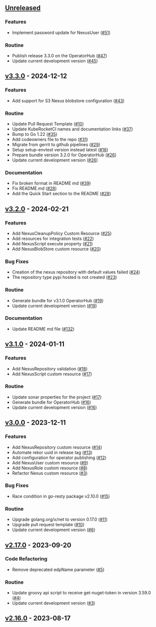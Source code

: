 <a name="unreleased"></a>
## [Unreleased]

### Features

- Implement password update for NexusUser ([#51](https://github.com/epam/edp-nexus-operator/issues/51))

### Routine

- Publish release 3.3.0 on the OperatorHub ([#47](https://github.com/epam/edp-nexus-operator/issues/47))
- Update current development version ([#45](https://github.com/epam/edp-nexus-operator/issues/45))


<a name="v3.3.0"></a>
## [v3.3.0] - 2024-12-12
### Features

- Add support for S3 Nexus blobstore configuration ([#43](https://github.com/epam/edp-nexus-operator/issues/43))

### Routine

- Update Pull Request Template ([#10](https://github.com/epam/edp-nexus-operator/issues/10))
- Update KubeRocketCI names and documentation links ([#37](https://github.com/epam/edp-nexus-operator/issues/37))
- Bump to Go 1.22 ([#35](https://github.com/epam/edp-nexus-operator/issues/35))
- Add codeowners file to the repo ([#31](https://github.com/epam/edp-nexus-operator/issues/31))
- Migrate from gerrit to github pipelines ([#29](https://github.com/epam/edp-nexus-operator/issues/29))
- Setup setup-envtest version instead latest ([#16](https://github.com/epam/edp-nexus-operator/issues/16))
- Prepare bundle version 3.2.0 for OperatorHub ([#26](https://github.com/epam/edp-nexus-operator/issues/26))
- Update current development version ([#26](https://github.com/epam/edp-nexus-operator/issues/26))

### Documentation

- Fix broken format in README md ([#39](https://github.com/epam/edp-nexus-operator/issues/39))
- Fix README.md ([#28](https://github.com/epam/edp-nexus-operator/issues/28))
- Add the Quick Start section to the README ([#28](https://github.com/epam/edp-nexus-operator/issues/28))


<a name="v3.2.0"></a>
## [v3.2.0] - 2024-02-21
### Features

- Add NexusCleanupPolicy Custom Resource ([#25](https://github.com/epam/edp-nexus-operator/issues/25))
- Add resources for integration tests ([#22](https://github.com/epam/edp-nexus-operator/issues/22))
- Add NexusScript execute property ([#21](https://github.com/epam/edp-nexus-operator/issues/21))
- Add NexusBlobStore custom resource ([#20](https://github.com/epam/edp-nexus-operator/issues/20))

### Bug Fixes

- Creation of the nexus repository with default values failed ([#24](https://github.com/epam/edp-nexus-operator/issues/24))
- The repository type pypi hosted is not created ([#23](https://github.com/epam/edp-nexus-operator/issues/23))

### Routine

- Generate bundle for v3.1.0 OperatorHub ([#19](https://github.com/epam/edp-nexus-operator/issues/19))
- Update current development version ([#19](https://github.com/epam/edp-nexus-operator/issues/19))

### Documentation

- Update README md file ([#132](https://github.com/epam/edp-nexus-operator/issues/132))


<a name="v3.1.0"></a>
## [v3.1.0] - 2024-01-11
### Features

- Add NexusRepository validation ([#18](https://github.com/epam/edp-nexus-operator/issues/18))
- Add NexusScript custom resource ([#17](https://github.com/epam/edp-nexus-operator/issues/17))

### Routine

- Update sonar properties for the project ([#17](https://github.com/epam/edp-nexus-operator/issues/17))
- Generate bundle for OperatorHub ([#16](https://github.com/epam/edp-nexus-operator/issues/16))
- Update current development version ([#16](https://github.com/epam/edp-nexus-operator/issues/16))


<a name="v3.0.0"></a>
## [v3.0.0] - 2023-12-11
### Features

- Add NexusRepository custom resource ([#14](https://github.com/epam/edp-nexus-operator/issues/14))
- Automate rekor uuid in release tag ([#13](https://github.com/epam/edp-nexus-operator/issues/13))
- Add configuration for operator publishing ([#12](https://github.com/epam/edp-nexus-operator/issues/12))
- Add NexusUser custom resource ([#9](https://github.com/epam/edp-nexus-operator/issues/9))
- Add NexusRole custom resource ([#8](https://github.com/epam/edp-nexus-operator/issues/8))
- Refactor Nexus custom resource ([#3](https://github.com/epam/edp-nexus-operator/issues/3))

### Bug Fixes

- Race condition in go-resty package v2.10.0 ([#15](https://github.com/epam/edp-nexus-operator/issues/15))

### Routine

- Upgrade golang.org/x/net to version 0.17.0 ([#11](https://github.com/epam/edp-nexus-operator/issues/11))
- Upgrade pull request template ([#10](https://github.com/epam/edp-nexus-operator/issues/10))
- Update current development version ([#6](https://github.com/epam/edp-nexus-operator/issues/6))


<a name="v2.17.0"></a>
## [v2.17.0] - 2023-09-20
### Code Refactoring

- Remove deprecated edpName parameter ([#5](https://github.com/epam/edp-nexus-operator/issues/5))

### Routine

- Update groovy api script to receive get-nuget-token in version 3.59.0 ([#4](https://github.com/epam/edp-nexus-operator/issues/4))
- Update current development version ([#3](https://github.com/epam/edp-nexus-operator/issues/3))


<a name="v2.16.0"></a>
## [v2.16.0] - 2023-08-17

[Unreleased]: https://github.com/epam/edp-nexus-operator/compare/v3.3.0...HEAD
[v3.3.0]: https://github.com/epam/edp-nexus-operator/compare/v3.2.0...v3.3.0
[v3.2.0]: https://github.com/epam/edp-nexus-operator/compare/v3.1.0...v3.2.0
[v3.1.0]: https://github.com/epam/edp-nexus-operator/compare/v3.0.0...v3.1.0
[v3.0.0]: https://github.com/epam/edp-nexus-operator/compare/v2.17.0...v3.0.0
[v2.17.0]: https://github.com/epam/edp-nexus-operator/compare/v2.16.0...v2.17.0
[v2.16.0]: https://github.com/epam/edp-nexus-operator/compare/v2.15.0...v2.16.0
